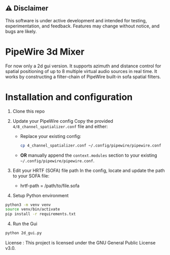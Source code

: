 ## ⚠️ Disclaimer

This software is under active development and intended for testing, experimentation, and feedback. Features may change without notice, and bugs are likely.

# PipeWire 3d Mixer

For now only a 2d gui version. It supports azimuth and distance control for spatial positioning of up to 8 multiple virtual audio sources in real time. It works by constructing a filter-chain of PipeWire built-in sofa spatial filters.

# Installation and configuration

1. Clone this repo
2. Update your PipeWire config
   Copy the provided `4/8_channel_spatializer.conf` file and either:

   - Replace your existing config:  
     ```bash
     cp 4_channel_spatializer.conf ~/.config/pipewire/pipewire.conf
     ```

   - **OR** manually append the `context.modules` section to your existing `~/.config/pipewire/pipewire.conf`.

2. Edit your HRTF (SOFA) file path
   In the config, locate and update the path to your SOFA file:

    - hrtf-path = /path/to/file.sofa

3. Setup Python environment
```bash
python3 -m venv venv
source venv/bin/activate
pip install -r requirements.txt
```
4. Run the Gui
```bash
python 2d_gui.py
```

License : This project is licensed under the GNU General Public License v3.0.